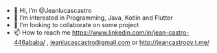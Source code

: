 - 👋 Hi, I’m @Jeanlucascastro
- 👀 I’m interested in Programming, Java, Kotlin and Flutter
- 💞️ I'm looking to collaborate on some project
- 📫 How to reach me https://www.linkedin.com/in/jean-castro-446ababa/ , jeanlucascastro@gmail.com or http://jeancastropy.t.me/


